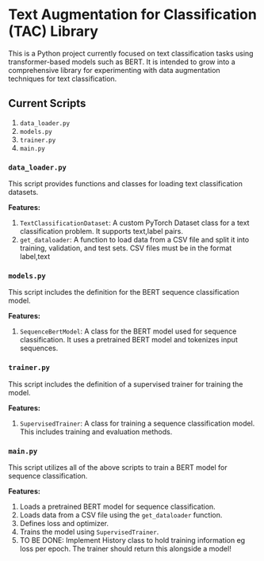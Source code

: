 # Text Augmentation for Classification (TAC) Library

This is a Python project currently focused on text classification tasks using transformer-based models such as BERT. It is intended to grow into a comprehensive library for experimenting with data augmentation techniques for text classification.

## Current Scripts

1. `data_loader.py`
2. `models.py`
3. `trainer.py`
4. `main.py`

### `data_loader.py`

This script provides functions and classes for loading text classification datasets.

**Features:**
1. `TextClassificationDataset`: A custom PyTorch Dataset class for a text classification problem. It supports text,label pairs.
2. `get_dataloader`: A function to load data from a CSV file and split it into training, validation, and test sets. CSV files must be in the format label,text

### `models.py`

This script includes the definition for the BERT sequence classification model.

**Features:**
1. `SequenceBertModel`: A class for the BERT model used for sequence classification. It uses a pretrained BERT model and tokenizes input sequences.

### `trainer.py`

This script includes the definition of a supervised trainer for training the model.

**Features:**
1. `SupervisedTrainer`: A class for training a sequence classification model. This includes training and evaluation methods.

### `main.py`

This script utilizes all of the above scripts to train a BERT model for sequence classification.

**Features:**
1. Loads a pretrained BERT model for sequence classification.
2. Loads data from a CSV file using the `get_dataloader` function.
3. Defines loss and optimizer.
4. Trains the model using `SupervisedTrainer`.
5. TO BE DONE: Implement History class to hold training information eg loss per epoch. The trainer should return this alongside a model!


